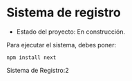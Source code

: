 <h1>Sistema de registro</h1>

- Estado del proyecto: En construcción.

Para ejecutar el sistema, debes poner:

```npm install next```

Sistema de Registro:2
